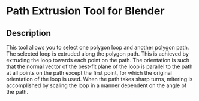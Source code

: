 # Path Extrusion Tool for Blender
## Description
This tool allows you to select one polygon loop and another polygon path. The selected loop is extruded along the polygon path. This is achieved by extruding the loop towards each point on the path. The orientation is such that the normal vector of the best-fit plane of the loop is parallel to the path at all points on the path except the first point, for which the original orientation of the loop is used. When the path takes sharp turns, mitering is accomplished by scaling the loop in a manner dependent on the angle of the path.
